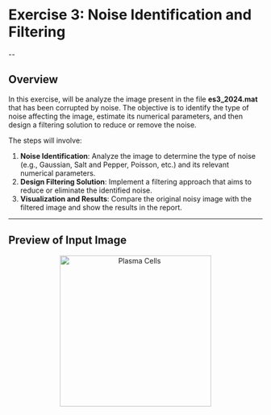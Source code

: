 # Exercise 3: Noise Identification and Filtering

--

## Overview
In this exercise, will be  analyze the image present in the file **es3_2024.mat** that has been corrupted by noise. The objective is to identify the type of noise affecting the image, estimate its numerical parameters, and then design a filtering solution to reduce or remove the noise.

The steps will involve:
1. **Noise Identification**: Analyze the image to determine the type of noise (e.g., Gaussian, Salt and Pepper, Poisson, etc.) and its relevant numerical parameters.
2. **Design Filtering Solution**: Implement a filtering approach that aims to reduce or eliminate the identified noise.
3. **Visualization and Results**: Compare the original noisy image with the filtered image and show the results in the report.

---

## Preview of Input Image  

<center>
  <img src="es3_2024.mat" alt="Plasma Cells" width="300">
</center>
